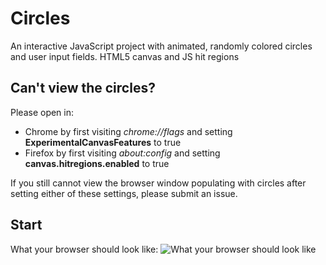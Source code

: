 # Circles
An interactive JavaScript project with animated, randomly colored circles and user input fields.
HTML5 canvas and JS hit regions

## Can't view the circles?
Please open in:
* Chrome by first visiting _chrome://flags_ and setting **ExperimentalCanvasFeatures** to true
* Firefox by first visiting _about:config_ and setting **canvas.hitregions.enabled** to true

If you still cannot view the browser window populating with circles after setting either of these settings, please submit an issue.

## Start
What your browser should look like:
![What your browser should look like](https://kellyzhou.github.io/circles/circles-initial-screenshot.png "Initial screen")